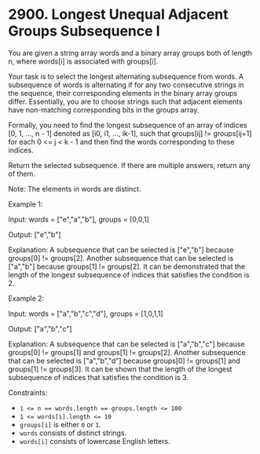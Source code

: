 # 2900. Longest Unequal Adjacent Groups Subsequence I

You are given a string array words and a binary array groups both of length n, where words[i] is associated with
groups[i].

Your task is to select the longest alternating
subsequence
from words. A subsequence of words is alternating if for any two consecutive strings in the sequence, their
corresponding elements in the binary array groups differ. Essentially, you are to choose strings such that adjacent
elements have non-matching corresponding bits in the groups array.

Formally, you need to find the longest subsequence of an array of indices [0, 1, ..., n - 1] denoted
as [i0, i1, ..., ik-1], such that groups[ij] != groups[ij+1] for each 0 <= j < k - 1 and then find the words
corresponding to these indices.

Return the selected subsequence. If there are multiple answers, return any of them.

Note: The elements in words are distinct.

Example 1:

Input: words = ["e","a","b"], groups = [0,0,1]

Output: ["e","b"]

Explanation: A subsequence that can be selected is ["e","b"] because groups[0] != groups[2]. Another subsequence that
can be selected is ["a","b"] because groups[1] != groups[2]. It can be demonstrated that the length of the longest
subsequence of indices that satisfies the condition is 2.

Example 2:

Input: words = ["a","b","c","d"], groups = [1,0,1,1]

Output: ["a","b","c"]

Explanation: A subsequence that can be selected is ["a","b","c"] because groups[0] != groups[1] and groups[1] !=
groups[2]. Another subsequence that can be selected is ["a","b","d"] because groups[0] != groups[1] and groups[1] !=
groups[3]. It can be shown that the length of the longest subsequence of indices that satisfies the condition is 3.

Constraints:

- `1 <= n == words.length == groups.length <= 100`
- `1 <= words[i].length <= 10`
- `groups[i]` is either `0` or `1`.
- `words` consists of distinct strings.
- `words[i]` consists of lowercase English letters.

